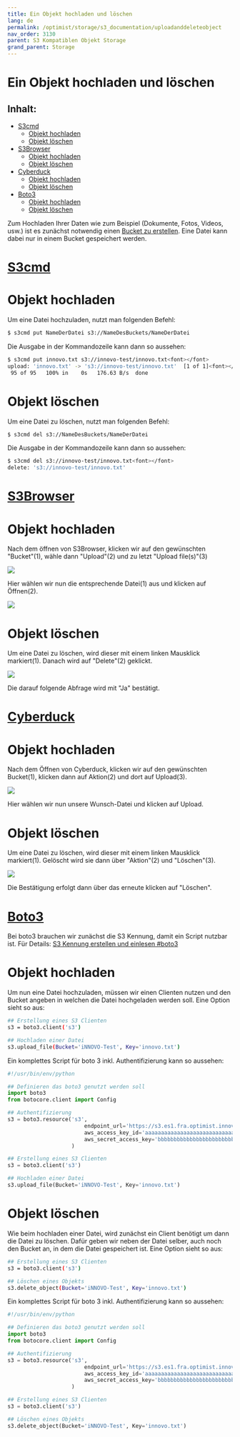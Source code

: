 ```yaml
---
title: Ein Objekt hochladen und löschen
lang: de
permalink: /optimist/storage/s3_documentation/uploadanddeleteobject
nav_order: 3130
parent: S3 Kompatiblen Objekt Storage
grand_parent: Storage
---
```


Ein Objekt hochladen und löschen
=================================================

Inhalt:
---------
- [S3cmd](#s3cmd)
	- [Objekt hochladen](#objekt-hochladen)
	- [Objekt löschen](#objekt-löschen) 
- [S3Browser](#s3browser)
	- [Objekt hochladen](#objekt-hochladen-1)
	- [Objekt löschen](#objekt-löschen-1)
- [Cyberduck](#cyberduck)
	- [Objekt hochladen](#objekt-hochladen-2)
	- [Objekt löschen](#objekt-löschen-2)
- [Boto3](#boto3)
	- [Objekt hochladen](#objekt-hochladen-3)
	- [Objekt löschen](#objekt-löschen-3)

Zum Hochladen Ihrer Daten wie zum Beispiel (Dokumente, Fotos, Videos, usw.) ist es zunächst notwendig einen [Bucket zu erstellen](https://docs.gec.io/de/optimist/storage/s3_documentation/createanddeletebucket).
Eine Datei kann dabei nur in einem Bucket gespeichert werden. 

[S3cmd](#s3cmd)
=============

# Objekt hochladen

Um eine Datei hochzuladen, nutzt man folgenden Befehl:

```bash
$ s3cmd put NameDerDatei s3://NameDesBuckets/NameDerDatei
```

Die Ausgabe in der Kommandozeile kann dann so aussehen:

```bash
$ s3cmd put innovo.txt s3://innovo-test/innovo.txt<font></font>
upload: 'innovo.txt' -> 's3://innovo-test/innovo.txt'  [1 of 1]<font></font>
 95 of 95   100% in    0s   176.63 B/s  done
```

# Objekt löschen

Um eine Datei zu löschen, nutzt man folgenden Befehl:

```bash
$ s3cmd del s3://NameDesBuckets/NameDerDatei
```

Die Ausgabe in der Kommandozeile kann dann so aussehen:

```bash
$ s3cmd del s3://innovo-test/innovo.txt<font></font>
delete: 's3://innovo-test/innovo.txt'
```

[S3Browser](#s3browser)
=============

# Objekt hochladen

Nach dem öffnen von S3Browser, klicken wir auf den gewünschten "Bucket"(1), wähle dann "Upload"(2) und zu letzt "Upload file(s)"(3)

![](attachments/UploadAndDeleteObject1.png)

Hier wählen wir nun die entsprechende Datei(1) aus und klicken auf Öffnen(2).

![](attachments/UploadAndDeleteObject2.png)

# Objekt löschen

Um eine Datei zu löschen, wird dieser mit einem linken Mausklick markiert(1). Danach wird auf "Delete"(2) geklickt.

![](attachments/UploadAndDeleteObject3.png)

Die darauf folgende Abfrage wird mit "Ja" bestätigt. 

[Cyberduck](#cyberduck)
=============

# Objekt hochladen

Nach dem Öffnen von Cyberduck, klicken wir auf den gewünschten Bucket(1), klicken dann auf Aktion(2) und dort auf Upload(3).

![](attachments/UploadAndDeleteObject4.png)

Hier wählen wir nun unsere Wunsch-Datei und klicken auf Upload.


# Objekt löschen

Um eine Datei zu löschen, wird dieser mit einem linken Mausklick markiert(1). Gelöscht wird sie dann über "Aktion"(2) und "Löschen"(3). 

![](attachments/UploadAndDeleteObject5.png)

Die Bestätigung erfolgt dann über das erneute klicken auf "Löschen".


[Boto3](#boto3)
=============

Bei boto3 brauchen wir zunächst die S3 Kennung, damit ein Script nutzbar ist. Für Details: [S3 Kennung erstellen und einlesen #boto3](https://docs.gec.io/de/optimist/storage/s3_documentation/createanduses3credentials)

# Objekt hochladen

Um nun eine Datei hochzuladen, müssen wir einen Clienten nutzen und den Bucket angeben in welchen die Datei hochgeladen werden soll. 
Eine Option sieht so aus:

```bash
## Erstellung eines S3 Clienten
s3 = boto3.client('s3')

## Hochladen einer Datei
s3.upload_file(Bucket='iNNOVO-Test', Key='innovo.txt')
```

Ein komplettes Script für boto 3 inkl. Authentifizierung kann so aussehen:

```python
#!/usr/bin/env/python

## Definieren das boto3 genutzt werden soll
import boto3
from botocore.client import Config

## Authentifizierung
s3 = boto3.resource('s3',
                        endpoint_url='https://s3.es1.fra.optimist.innovo.cloud',<font></font>
                        aws_access_key_id='aaaaaaaaaaaaaaaaaaaaaaaaaaaaaaaa',<font></font>
                        aws_secret_access_key='bbbbbbbbbbbbbbbbbbbbbbbbbbbbbbbbbb',<font></font>
                    )

## Erstellung eines S3 Clienten
s3 = boto3.client('s3')

## Hochladen einer Datei
s3.upload_file(Bucket='iNNOVO-Test', Key='innovo.txt')
```

# Objekt löschen

Wie beim hochladen einer Datei, wird zunächst ein Client benötigt um dann die Datei zu löschen.
Dafür geben wir neben der Datei selber, auch noch den Bucket an, in dem die Datei gespeichert ist. 
Eine Option sieht so aus:

```bash
## Erstellung eines S3 Clienten
s3 = boto3.client('s3')

## Löschen eines Objekts
s3.delete_object(Bucket='iNNOVO-Test', Key='innovo.txt')
```

Ein komplettes Script für boto 3 inkl. Authentifizierung kann so aussehen:

```python
#!/usr/bin/env/python

## Definieren das boto3 genutzt werden soll
import boto3
from botocore.client import Config

## Authentifizierung
s3 = boto3.resource('s3',
                        endpoint_url='https://s3.es1.fra.optimist.innovo.cloud',
                        aws_access_key_id='aaaaaaaaaaaaaaaaaaaaaaaaaaaaaaaa',
                        aws_secret_access_key='bbbbbbbbbbbbbbbbbbbbbbbbbbbbbbbbbb',
                    )

## Erstellung eines S3 Clienten
s3 = boto3.client('s3')

## Löschen eines Objekts
s3.delete_object(Bucket='iNNOVO-Test', Key='innovo.txt')
```
